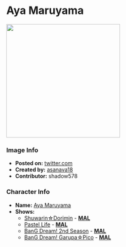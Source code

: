 # Aya Maruyama

<img src="https://raw.githubusercontent.com/shadow578/Project-Padoru/master/Padoru/bang-dream/bang-dream-aya-maruyama.png" height="300">

### Image Info
* **Posted on:**     [twitter.com](https://twitter.com/asanava18/status/1075978864277512194)
* **Created by:**    [asanava18](https://github.com/shadow578/Project-Padoru/blob/master/table-of-contents/creators/asanava18.md)
* **Contributor:**   shadow578

### Character Info
* **Name:**   [Aya Maruyama](https://myanimelist.net/character/157529)
* **Shows:**
  * [Shuwarin☆Dorimin](https://github.com/shadow578/Project-Padoru/blob/master/table-of-contents/shows/ShuwarinDorimin.md) - [__MAL__](https://myanimelist.net/anime/36919/Shuwarin☆Dorimin)
  * [Pastel Life](https://github.com/shadow578/Project-Padoru/blob/master/table-of-contents/shows/PastelLife.md) - [__MAL__](https://myanimelist.net/anime/37778/Pastel_Life)
  * [BanG Dream! 2nd Season](https://github.com/shadow578/Project-Padoru/blob/master/table-of-contents/shows/BanGDream2ndSeason.md) - [__MAL__](https://myanimelist.net/anime/37869/BanG_Dream_2nd_Season)
  * [BanG Dream! Garupa☆Pico](https://github.com/shadow578/Project-Padoru/blob/master/table-of-contents/shows/BanGDreamGarupaPico.md) - [__MAL__](https://myanimelist.net/anime/37873/BanG_Dream_Garupa☆Pico)


